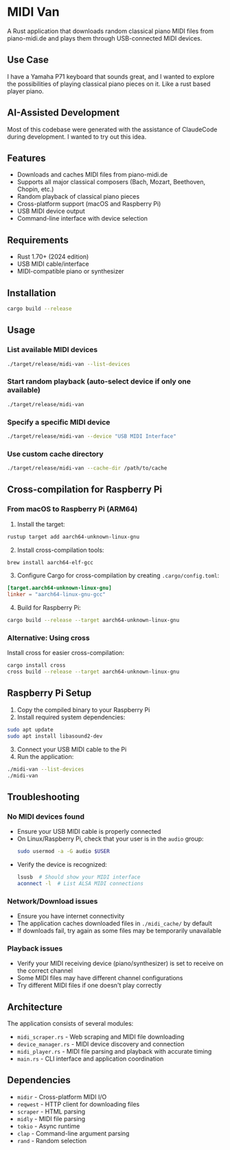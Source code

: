 # MIDI Van

A Rust application that downloads random classical piano MIDI files from piano-midi.de and plays them through USB-connected MIDI devices.

## Use Case

I have a Yamaha P71 keyboard that sounds great, and I wanted to explore the possibilities of playing classical piano pieces on it. Like a rust based player piano.

## AI-Assisted Development

Most of this codebase were generated with the assistance of ClaudeCode during development.
I wanted to try out this idea.

## Features

- Downloads and caches MIDI files from piano-midi.de
- Supports all major classical composers (Bach, Mozart, Beethoven, Chopin, etc.)
- Random playback of classical piano pieces
- Cross-platform support (macOS and Raspberry Pi)
- USB MIDI device output
- Command-line interface with device selection

## Requirements

- Rust 1.70+ (2024 edition)
- USB MIDI cable/interface
- MIDI-compatible piano or synthesizer

## Installation

```bash
cargo build --release
```

## Usage

### List available MIDI devices
```bash
./target/release/midi-van --list-devices
```

### Start random playback (auto-select device if only one available)
```bash
./target/release/midi-van
```

### Specify a specific MIDI device
```bash
./target/release/midi-van --device "USB MIDI Interface"
```

### Use custom cache directory
```bash
./target/release/midi-van --cache-dir /path/to/cache
```

## Cross-compilation for Raspberry Pi

### From macOS to Raspberry Pi (ARM64)

1. Install the target:
```bash
rustup target add aarch64-unknown-linux-gnu
```

2. Install cross-compilation tools:
```bash
brew install aarch64-elf-gcc
```

3. Configure Cargo for cross-compilation by creating `.cargo/config.toml`:
```toml
[target.aarch64-unknown-linux-gnu]
linker = "aarch64-linux-gnu-gcc"
```

4. Build for Raspberry Pi:
```bash
cargo build --release --target aarch64-unknown-linux-gnu
```

### Alternative: Using cross

Install cross for easier cross-compilation:
```bash
cargo install cross
cross build --release --target aarch64-unknown-linux-gnu
```

## Raspberry Pi Setup

1. Copy the compiled binary to your Raspberry Pi
2. Install required system dependencies:
```bash
sudo apt update
sudo apt install libasound2-dev
```

3. Connect your USB MIDI cable to the Pi
4. Run the application:
```bash
./midi-van --list-devices
./midi-van
```

## Troubleshooting

### No MIDI devices found
- Ensure your USB MIDI cable is properly connected
- On Linux/Raspberry Pi, check that your user is in the `audio` group:
  ```bash
  sudo usermod -a -G audio $USER
  ```
- Verify the device is recognized:
  ```bash
  lsusb  # Should show your MIDI interface
  aconnect -l  # List ALSA MIDI connections
  ```

### Network/Download issues
- Ensure you have internet connectivity
- The application caches downloaded files in `./midi_cache/` by default
- If downloads fail, try again as some files may be temporarily unavailable

### Playback issues
- Verify your MIDI receiving device (piano/synthesizer) is set to receive on the correct channel
- Some MIDI files may have different channel configurations
- Try different MIDI files if one doesn't play correctly

## Architecture

The application consists of several modules:

- `midi_scraper.rs` - Web scraping and MIDI file downloading
- `device_manager.rs` - MIDI device discovery and connection
- `midi_player.rs` - MIDI file parsing and playback with accurate timing
- `main.rs` - CLI interface and application coordination

## Dependencies

- `midir` - Cross-platform MIDI I/O
- `reqwest` - HTTP client for downloading files
- `scraper` - HTML parsing
- `midly` - MIDI file parsing
- `tokio` - Async runtime
- `clap` - Command-line argument parsing
- `rand` - Random selection
